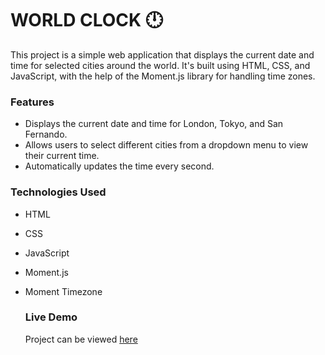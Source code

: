 # WORLD CLOCK 🕛

 This project is a simple web application that displays the current date and time for selected cities around the world. It's built using HTML, CSS, and JavaScript, with the help of the Moment.js library for handling time zones.

 ### Features
- Displays the current date and time for London, Tokyo, and San Fernando.
- Allows users to select different cities from a dropdown menu to view their current time.
- Automatically updates the time every second.

 ### Technologies Used
- HTML
- CSS
- JavaScript
- Moment.js
- Moment Timezone

  ### Live Demo
  Project can be viewed [here](https://world-clock-timezone.netlify.app/)

  
